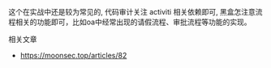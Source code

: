 这个在实战中还是较为常见的, 代码审计关注 activiti 相关依赖即可, 黑盒怎注意流程相关的功能即可，比如oa中经常出现的请假流程、审批流程等功能的实现。


相关文章
- https://moonsec.top/articles/82